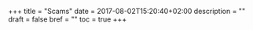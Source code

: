 +++
title = "Scams"
date = 2017-08-02T15:20:40+02:00
description = ""
draft = false
bref = ""
toc = true
+++

